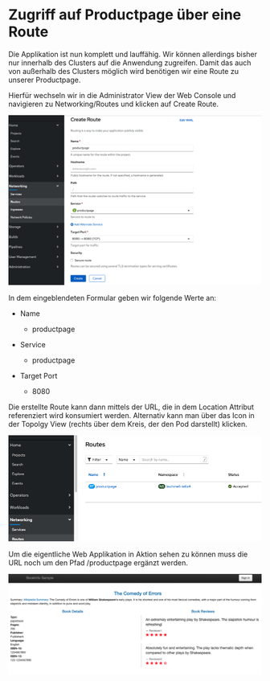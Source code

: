 # Zugriff auf Productpage über eine Route

Die Applikation ist nun komplett und lauffähig. Wir können allerdings bisher nur innerhalb des Clusters auf die Anwendung zugreifen. Damit das auch von außerhalb des Clusters möglich wird benötigen wir eine Route zu unserer Productpage.

Hierfür wechseln wir in die Administrator View der Web Console und navigieren zu Networking/Routes und klicken auf Create Route. 

![](../../../.gitbook/assets/screenshot-2020-09-14-at-16.22.12.png)

In dem eingeblendeten Formular geben wir folgende Werte an:

* Name 
  * productpage
* Service
  * productpage
* Target Port

  * 8080

Die erstellte Route kann dann mittels der URL, die in dem Location Attribut referenziert wird konsumiert werden. Alternativ kann man über das Icon in der Topolgy View \(rechts über dem Kreis, der den Pod darstellt\) klicken.

![](../../../.gitbook/assets/screenshot-2020-09-14-at-16.23.13.png)

Um die eigentliche Web Applikation in Aktion sehen zu können muss die URL noch um den Pfad /productpage ergänzt werden.

![](../../../.gitbook/assets/screenshot-2020-09-14-at-16.27.06.png)

